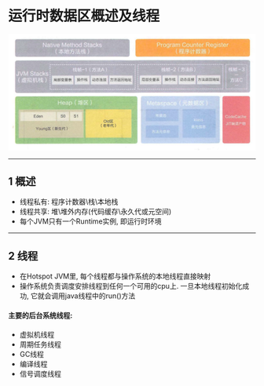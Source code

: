 # 运行时数据区概述及线程

<img src="images\img07.png">

***
## 1 概述

* 线程私有: 程序计数器\栈\本地栈
* 线程共享: 堆\堆外内存(代码缓存\永久代或元空间)
* 每个JVM只有一个Runtime实例, 即运行时环境
***
## 2 线程
* 在Hotspot JVM里, 每个线程都与操作系统的本地线程直接映射
* 操作系统负责调度安排线程到任何一个可用的cpu上. 一旦本地线程初始化成功, 它就会调用java线程中的run()方法
#### 主要的后台系统线程:
* 虚拟机线程
* 周期任务线程
* GC线程
* 编译线程
* 信号调度线程